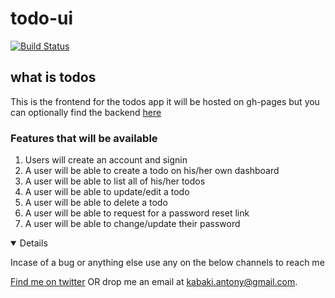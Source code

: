 # todo-ui

[![Build Status](https://app.travis-ci.com/KabakiAntony/todo-ui.svg?branch=develop)](https://app.travis-ci.com/KabakiAntony/todo-ui)

## what is todos
This is the frontend for the todos app it will be hosted on gh-pages but you can optionally find 
the backend [here](https://github.com/KabakiAntony/todos/tree/develop)

### Features that will be available

 1. Users will create an account and signin
 2. A user will be able to create a todo on his/her own dashboard
 3. A user will be able to list all of his/her todos
 4. A user will be able to update/edit a todo
 5. A user will be able to delete a todo
 6. A user will be able to request for a password reset link
 7. A user will be able to change/update their password


<details open>

Incase of a bug or anything else use any on the below channels to reach me

[Find me on twitter](https://twitter.com/kabakikiarie) OR  drop me an email at kabaki.antony@gmail.com.